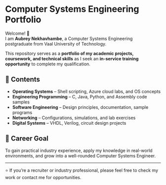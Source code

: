 # Computer Systems Engineering Portfolio

Welcome! 👋  
I am **Aubrey Nekhavhambe**, a Computer Systems Engineering postgraduate from Vaal University of Technology.  

This repository serves as a **portfolio of my academic projects, coursework, and technical skills** as I seek an **in-service training opportunity** to complete my qualification.  

## 📂 Contents
- **Operating Systems** – Shell scripting, Azure cloud labs, and OS concepts
- **Engineering Programming** – C, Java, Python, and Assembly code samples  
- **Software Engineering** – Design principles, documentation, sample programs  
- **Networking** – Configurations, simulations, and lab exercises  
- **Digital Systems** – VHDL, Verilog, circuit design projects  
  
## 🎯 Career Goal
To gain practical industry experience, apply my knowledge in real-world environments, and grow into a well-rounded Computer Systems Engineer.  

---

⭐ If you’re a recruiter or industry professional, please feel free to check my work or contact me for opportunities.
